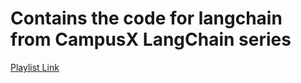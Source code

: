 # Contains the code for langchain from CampusX LangChain series

[Playlist Link](https://www.youtube.com/watch?v=pSVk-5WemQ0&list=PLKnIA16_RmvaTbihpo4MtzVm4XOQa0ER0&pp=0gcJCV8EOCosWNin)
